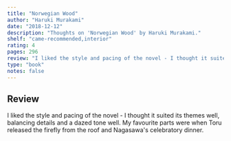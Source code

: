 ```yaml
---
title: "Norwegian Wood"
author: "Haruki Murakami"
date: "2018-12-12"
description: "Thoughts on 'Norwegian Wood' by Haruki Murakami."
shelf: "came-recommended,interior"
rating: 4
pages: 296
review: "I liked the style and pacing of the novel - I thought it suited its themes well, balancing details and a dazed tone well. My favourite parts were when Toru released the firefly from the roof and Nagasawa's celebratory dinner. "
type: "book"
notes: false
---
```


## Review

I liked the style and pacing of the novel - I thought it suited its themes well, balancing details and a dazed tone well. My favourite parts were when Toru released the firefly from the roof and Nagasawa's celebratory dinner.

